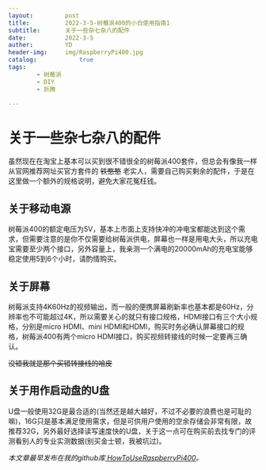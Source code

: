 ```yaml
---
layout:         post
title:          2022-3-5-树莓派400的小白使用指南1
subtitle:       关于一些杂七杂八的配件
date:           2022-3-5
auther:         YD
header-img:     img/RaspberryPi400.jpg
catalog:            true
tags:
        - 树莓派
        - DIY
        - 折腾

---
```


# 关于一些杂七杂八的配件

虽然现在在淘宝上基本可以买到很不错很全的树莓派400套件，但总会有像我一样从官网推荐网址买官方套件的 ~~铁憨憨~~ 老实人，需要自己购买剩余的配件，于是在这里做一个额外的规格说明，避免大家花冤枉钱。

## 关于移动电源

树莓派400的额定电压为5V，基本上市面上支持快冲的冲电宝都能达到这个需求，但需要注意的是你不仅需要给树莓派供电，屏幕也一样是用电大头，所以充电宝需要至少两个接口，另外容量上，我亲测一个满电的20000mAh的充电宝能够稳定使用5到6个小时，请酌情购买。

## 关于屏幕

树莓派支持4K60Hz的视频输出，而一般的便携屏幕刷新率也基本都是60Hz，分辨率也不可能超过4K，所以需要关心的就只有接口规格，HDMI接口有三个大小规格，分别是micro HDMI、mini HDMI和HDMI，购买时务必确认屏幕接口的规格，树莓派400有两个micro HDMI接口，购买视频转接线的时候一定要再三确认。

~~没错我就是那个买错转接线的哈皮~~

## 关于用作启动盘的U盘

U盘一般使用32G是最合适的(当然还是越大越好，不过不必要的浪费也是可耻的嘛)，16G只是基本满足使用需求，但是可供用户使用的空余存储会非常有限，故推荐32G，另外最好选择读写速度快的U盘，关于这一点可在购买前去找专门的评测看别人的专业实测数据(别买金士顿，我被坑过)。

*本文章最早发布在我的github库[ HowToUseRaspberryPi400](https://github.com/devilYD/HowToUseRaspberryPi400)。*